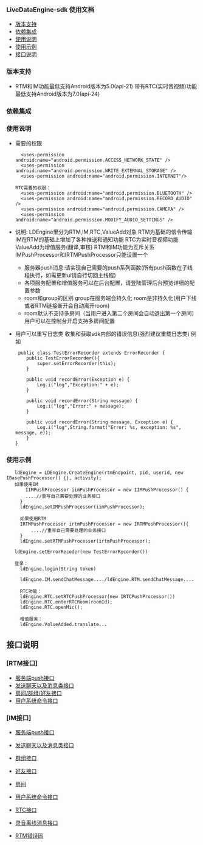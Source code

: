 ### LiveDataEngine-sdk 使用文档

- [版本支持](#版本支持)
- [依赖集成](#依赖集成)
- [使用说明](#使用说明)
- [使用示例](#使用示例)
- [接口说明](#接口说明)


### 版本支持
- RTM和IM功能最低支持Android版本为5.0(api-21) 带有RTC(实时音视频)功能最低支持Android版本为7.0(api-24)
### 依赖集成


### 使用说明
- 需要的权限
  ~~~
    <uses-permission android:name="android.permission.ACCESS_NETWORK_STATE" />
    <uses-permission android:name="android.permission.WRITE_EXTERNAL_STORAGE" />
    <uses-permission android:name="android.permission.INTERNET"/>
  
  RTC需要的权限：
    <uses-permission android:name="android.permission.BLUETOOTH" />
    <uses-permission android:name="android.permission.RECORD_AUDIO" />
    <uses-permission android:name="android.permission.CAMERA" />
    <uses-permission android:name="android.permission.MODIFY_AUDIO_SETTINGS" />
  ~~~
  
  
- 说明:
  LDEngine里分为RTM,IM,RTC,ValueAdd对象 
    RTM为基础的信令传输 
    IM在RTM的基础上增加了各种推送和通知功能
    RTC为实时音视频功能
    ValueAdd为增值服务(翻译,审核)
  RTM和IM功能为互斥关系 IMPushProcessor和IRTMPushProcessor只能设置一个
  - 服务器push消息:请实现自己需要的push系列函数(所有push函数在子线程执行，如需更新ui请自行切回主线程)
  - 各项服务配置和增值服务可以在后台配置，请登陆管理后台预览详细的配置参数
  - room和group的区别 group在服务端会持久化 room是非持久化(用户下线或者RTM链接断开会自动离开room)
  - room默认不支持多房间（当用户进入第二个房间会自动退出第一个房间） 用户可以在控制台开启支持多房间配置

- 用户可以重写日志类 收集和获取sdk内部的错误信息(强烈建议重载日志类) 例如
    ~~~
     public class TestErrorRecorder extends ErrorRecorder {
        public TestErrorRecorder(){
            super.setErrorRecorder(this);
        }
    
        public void recordError(Exception e) {
            Log.i("log","Exception:" + e);
        }
    
        public void recordError(String message) {
            Log.i("log","Error:" + message);
        }
    
        public void recordError(String message, Exception e) {
            Log.i("log",String.format("Error: %s, exception: %s", message, e));
        }
    }
    ~~~

### 使用示例
 ~~~
    ldEngine = LDEngine.CreateEngine(rtmEndpoint, pid, userid, new IBasePushProcessor() {}, activity);
    如果使用IM
        IIMPushProcessor iimPushProcessor = new IIMPushProcessor() {
        ....//重写自己需要处理的业务接口
      }
      ldEngine.setIMPushProcessor(iimPushProcessor);
      
      如果使用RTM
      IRTMPushProcessor irtmPushProcessor = new IRTMPushProcessor(){
          ....//重写自己需要处理的业务接口
      }
      ldEngine.setRTMPushProcessor(irtmPushProcessor);
    
    ldEngine.setErrorRecoder(new TestErrorRecorder())
    
    登录：
      ldEngine.login(String token)
    
      ldEngine.IM.sendChatMessage..../ldEngine.RTM.sendChatMessage....
      
      RTC功能：
      ldEngine.RTC.setRTCPushProcessor(new IRTCPushProcessor())
      ldEngine.RTC.enterRTCRoom(roomId);
      ldEngine.RTC.openMic();
      
      增值服务：
      ldEngine.ValueAdded.translate...
~~~

##  接口说明
### [RTM接口]
- [服务端push接口](doc-zh/RTM/RTMPush.md)
- [发送聊天以及消息类接口](doc-zh/RTM/RTMChat.md)
- [房间/群组/好友接口](doc-zh/RTM/RTMRelationship.md)
- [用户系统命令接口](doc-zh/RTM/RTMUser.md)

### [IM接口]
- [服务端push接口](doc-zh/IM/IMPush.md)
- [发送聊天以及消息类接口](doc-zh/RTM/RTMChat.md)
- [群组接口](doc-zh/IM/IMGroup.md)
- [好友接口](doc-zh/IM/IMFriend.md)
- [房间](doc-zh/IM/IMRoom.md)
- [用户系统命令接口](doc-zh/IM/IMUser.md)

- [RTC接口](doc-zh/RTC-zh.md)
- [录音离线消息接口](doc-zh/LDRecordAudio.md)
- [RTM错误码](doc-zh/ErrorCode.md)
